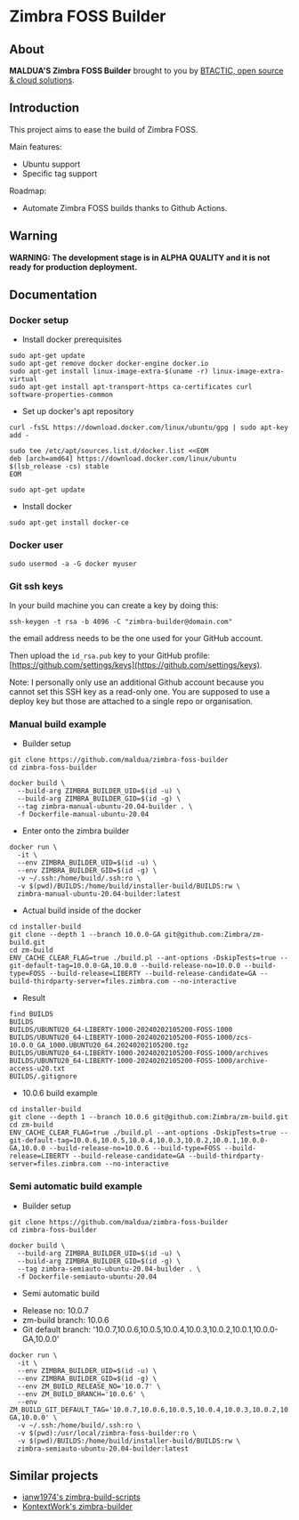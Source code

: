 # Zimbra FOSS Builder

## About

**MALDUA'S Zimbra FOSS Builder** brought to you by [BTACTIC, open source & cloud solutions](https://www.btactic.com).

## Introduction

This project aims to ease the build of Zimbra FOSS.

Main features:

- Ubuntu support
- Specific tag support

Roadmap:

- Automate Zimbra FOSS builds thanks to Github Actions.

## Warning

**WARNING: The development stage is in ALPHA QUALITY and it is not ready for production deployment.**

## Documentation

### Docker setup

* Install docker prerequisites

```
sudo apt-get update
sudo apt-get remove docker docker-engine docker.io
sudo apt-get install linux-image-extra-$(uname -r) linux-image-extra-virtual
sudo apt-get install apt-transport-https ca-certificates curl software-properties-common
```
* Set up docker's apt repository

```
curl -fsSL https://download.docker.com/linux/ubuntu/gpg | sudo apt-key add -

sudo tee /etc/apt/sources.list.d/docker.list <<EOM
deb [arch=amd64] https://download.docker.com/linux/ubuntu $(lsb_release -cs) stable
EOM

sudo apt-get update
```

* Install docker

```
sudo apt-get install docker-ce
```

### Docker user

```
sudo usermod -a -G docker myuser
```

### Git ssh keys

In your build machine you can create a key by doing this:

```
ssh-keygen -t rsa -b 4096 -C "zimbra-builder@domain.com"
```

the email address needs to be the one used for your GitHub account.

Then upload the `id_rsa.pub` key to your GitHub profile: [https://github.com/settings/keys](https://github.com/settings/keys).

Note: I personally only use an additional Github account because you cannot set this SSH key as a read-only one. You are supposed to use a deploy key but those are attached to a single repo or organisation.

### Manual build example

* Builder setup

```
git clone https://github.com/maldua/zimbra-foss-builder
cd zimbra-foss-builder
```

```
docker build \
  --build-arg ZIMBRA_BUILDER_UID=$(id -u) \
  --build-arg ZIMBRA_BUILDER_GID=$(id -g) \
  --tag zimbra-manual-ubuntu-20.04-builder . \
  -f Dockerfile-manual-ubuntu-20.04
```

* Enter onto the zimbra builder

```
docker run \
  -it \
  --env ZIMBRA_BUILDER_UID=$(id -u) \
  --env ZIMBRA_BUILDER_GID=$(id -g) \
  -v ~/.ssh:/home/build/.ssh:ro \
  -v $(pwd)/BUILDS:/home/build/installer-build/BUILDS:rw \
  zimbra-manual-ubuntu-20.04-builder:latest
```

* Actual build inside of the docker

```
cd installer-build
git clone --depth 1 --branch 10.0.0-GA git@github.com:Zimbra/zm-build.git
cd zm-build
ENV_CACHE_CLEAR_FLAG=true ./build.pl --ant-options -DskipTests=true --git-default-tag=10.0.0-GA,10.0.0 --build-release-no=10.0.0 --build-type=FOSS --build-release=LIBERTY --build-release-candidate=GA --build-thirdparty-server=files.zimbra.com --no-interactive
```

* Result

```
find BUILDS
BUILDS
BUILDS/UBUNTU20_64-LIBERTY-1000-20240202105200-FOSS-1000
BUILDS/UBUNTU20_64-LIBERTY-1000-20240202105200-FOSS-1000/zcs-10.0.0_GA_1000.UBUNTU20_64.20240202105200.tgz
BUILDS/UBUNTU20_64-LIBERTY-1000-20240202105200-FOSS-1000/archives
BUILDS/UBUNTU20_64-LIBERTY-1000-20240202105200-FOSS-1000/archive-access-u20.txt
BUILDS/.gitignore
```

* 10.0.6 build example

```
cd installer-build
git clone --depth 1 --branch 10.0.6 git@github.com:Zimbra/zm-build.git
cd zm-build
ENV_CACHE_CLEAR_FLAG=true ./build.pl --ant-options -DskipTests=true --git-default-tag=10.0.6,10.0.5,10.0.4,10.0.3,10.0.2,10.0.1,10.0.0-GA,10.0.0 --build-release-no=10.0.6 --build-type=FOSS --build-release=LIBERTY --build-release-candidate=GA --build-thirdparty-server=files.zimbra.com --no-interactive
```

### Semi automatic build example

* Builder setup

```
git clone https://github.com/maldua/zimbra-foss-builder
cd zimbra-foss-builder
```

```
docker build \
  --build-arg ZIMBRA_BUILDER_UID=$(id -u) \
  --build-arg ZIMBRA_BUILDER_GID=$(id -g) \
  --tag zimbra-semiauto-ubuntu-20.04-builder . \
  -f Dockerfile-semiauto-ubuntu-20.04
```

* Semi automatic build

- Release no: 10.0.7
- zm-build branch: 10.0.6
- Git default branch: '10.0.7,10.0.6,10.0.5,10.0.4,10.0.3,10.0.2,10.0.1,10.0.0-GA,10.0.0'

```
docker run \
  -it \
  --env ZIMBRA_BUILDER_UID=$(id -u) \
  --env ZIMBRA_BUILDER_GID=$(id -g) \
  --env ZM_BUILD_RELEASE_NO='10.0.7' \
  --env ZM_BUILD_BRANCH='10.0.6' \
  --env ZM_BUILD_GIT_DEFAULT_TAG='10.0.7,10.0.6,10.0.5,10.0.4,10.0.3,10.0.2,10.0.1,10.0.0-GA,10.0.0' \
  -v ~/.ssh:/home/build/.ssh:ro \
  -v $(pwd):/usr/local/zimbra-foss-builder:ro \
  -v $(pwd)/BUILDS:/home/build/installer-build/BUILDS:rw \
  zimbra-semiauto-ubuntu-20.04-builder:latest
```

## Similar projects

- [ianw1974's zimbra-build-scripts](https://github.com/ianw1974/zimbra-build-scripts)
- [KontextWork's zimbra-builder](https://github.com/KontextWork/zimbra-builder)
